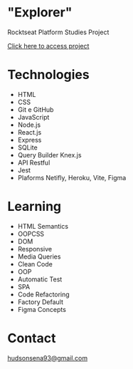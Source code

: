 # "Explorer"

Rocktseat Platform Studies Project

[Click here to access project](https://www.rocketseat.com.br/)

# Technologies

- HTML
- CSS
- Git e GitHub
- JavaScript
- Node.js
- React.js
- Express
- SQLite
- Query Builder Knex.js
- API Restful
- Jest
- Plaforms Netifly, Heroku, Vite, Figma

# Learning

- HTML Semantics
- OOPCSS
- DOM
- Responsive
- Media Queries
- Clean Code
- OOP 
- Automatic Test
- SPA
- Code Refactoring
- Factory Default
- Figma Concepts

# Contact

hudsonsena93@gmail.com
